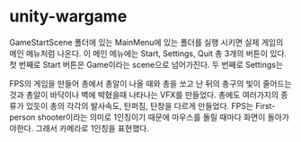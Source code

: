 # unity-wargame
GameStartScene 폴더에 있는 MainMenu에 있는 폴더를 실행 시키면 실제 게임의 메인 메뉴처럼 나온다. 이 메인 메뉴에는 Start, Settings, Quit 총 3개의 버튼이 있다.
첫 번째로 Start 버튼은 Game이라는 scene으로 넘어가진다. 두 번째로 Settings는 

FPS의 게임을 만들어 총에서 총알이 나올 때와 총을 쏘고 난 뒤의 총구의 빛이 줄어드는 것과 총알이 바닥이나 벽에 박혔을때 나타나는 VFX를 만들었다.
총에도 여러가지의 종류가 있듯이 총의 각각의 발사속도, 탄퍼짐, 탄창을 다르게 만들었다.
FPS는 First-person shooter이라는 의미로 1인칭이기 때문에 마우스를 돌릴 때마다 화면이 돌아가야한다. 그래서 카메라로 1인칭을 표현했다.
